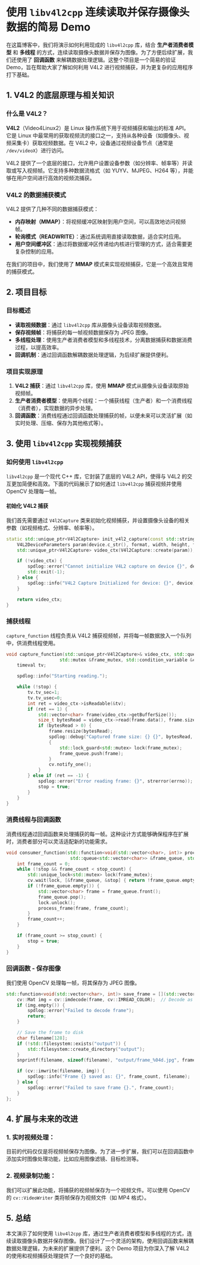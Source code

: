 # 使用 `libv4l2cpp` 连续读取并保存摄像头数据的简易 Demo

在这篇博客中，我们将演示如何利用现成的 `libv4l2cpp` 库，结合 **生产者消费者模型** 和 **多线程** 的方式，连续读取摄像头数据并保存为图像。为了方便后续扩展，我们还使用了 **回调函数** 来解耦数据处理逻辑。这整个项目是一个简易的验证 Demo，旨在帮助大家了解如何利用 V4L2 进行视频捕获，并为更复杂的应用程序打下基础。

## 1. V4L2 的底层原理与相关知识

### 什么是 V4L2？

**V4L2**（Video4Linux2）是 Linux 操作系统下用于视频捕获和输出的标准 API。它是 Linux 中最常用的获取视频流的接口之一，支持从各种设备（如摄像头、视频采集卡）获取视频数据。在 V4L2 中，设备通过视频设备节点（通常是 `/dev/videoX`）进行访问。

V4L2 提供了一个底层的接口，允许用户设置设备参数（如分辨率、帧率等）并读取或写入视频帧。它支持多种数据流格式（如 YUYV、MJPEG、H264 等），并能够在用户空间进行高效的视频流捕获。

### V4L2 的数据捕获模式

V4L2 提供了几种不同的数据捕获模式：
- **内存映射（MMAP）**：将视频缓冲区映射到用户空间，可以高效地访问视频帧。
- **轮询模式（READWRITE）**：通过系统调用直接读取数据，适合实时应用。
- **用户空间缓冲区**：通过将数据缓冲区传递给内核进行管理的方式，适合需要更复杂控制的应用。

在我们的项目中，我们使用了 **MMAP** 模式来实现视频捕获，它是一个高效且常用的捕获模式。

## 2. 项目目标

### 目标概述

- **读取视频数据**：通过 `libv4l2cpp` 库从摄像头设备读取视频数据。
- **保存视频帧**：将捕获的每一帧视频数据保存为 JPEG 图像。
- **多线程处理**：使用生产者消费者模型和多线程技术，分离数据捕获和数据消费过程，以提高效率。
- **回调机制**：通过回调函数解耦数据处理逻辑，为后续扩展提供便利。

### 项目实现原理

1. **V4L2 捕获**：通过 `libv4l2cpp` 库，使用 **MMAP** 模式从摄像头设备读取原始视频帧。
2. **生产者消费者模型**：使用两个线程：一个捕获线程（生产者）和一个消费线程（消费者），实现数据的异步处理。
3. **回调函数**：消费线程通过回调函数处理捕获的帧，以便未来可以灵活扩展（如实时处理、压缩、保存为其他格式等）。

## 3. 使用 `libv4l2cpp` 实现视频捕获

### 如何使用 `libv4l2cpp`

`libv4l2cpp` 是一个现代 C++ 库，它封装了底层的 V4L2 API，使得与 V4L2 的交互更加简便和高效。下面的代码展示了如何通过 `libv4l2cpp` 捕获视频并使用 OpenCV 处理每一帧。

#### 初始化 V4L2 捕获

我们首先需要通过 `V4l2Capture` 类来初始化视频捕获，并设置摄像头设备的相关参数（如视频格式、分辨率、帧率等）。

```cpp
static std::unique_ptr<V4l2Capture> init_v4l2_capture(const std::string& device, int format, int width, int height, int fps, V4l2IoType ioTypeIn) {
    V4L2DeviceParameters param(device.c_str(), format, width, height, fps, ioTypeIn);
    std::unique_ptr<V4l2Capture> video_ctx(V4l2Capture::create(param));

    if (!video_ctx) {
        spdlog::error("Cannot initialize V4L2 capture on device {}", device);
        std::exit(-1);
    } else {
        spdlog::info("V4L2 Capture Initialized for device: {}", device);
    }

    return video_ctx;
}
```

### 捕获线程

`capture_function` 线程负责从 V4L2 捕获视频帧，并将每一帧数据放入一个队列中，供消费线程使用。

```cpp
void capture_function(std::unique_ptr<V4l2Capture>& video_ctx, std::queue<std::vector<char>> &frame_queue, 
                    std::mutex &frame_mutex, std::condition_variable &cv, std::atomic<bool> &stop) {
    timeval tv;

    spdlog::info("Starting reading.");

    while (!stop) {
        tv.tv_sec=1;
        tv.tv_usec=0;
        int ret = video_ctx->isReadable(&tv);
        if (ret == 1) {
            std::vector<char> frame(video_ctx->getBufferSize());
            size_t bytesRead = video_ctx->read(frame.data(), frame.size());
            if (bytesRead > 0) {
                frame.resize(bytesRead);
                spdlog::debug("Captured frame size: {} {}", bytesRead, frame.size());
                {
                    std::lock_guard<std::mutex> lock(frame_mutex);
                    frame_queue.push(frame);
                }
                cv.notify_one();
            }
        } else if (ret == -1) {
            spdlog::error("Error reading frame: {}", strerror(errno));
            stop = true;
        }
    }
}
```

### 消费线程与回调函数

消费线程通过回调函数来处理捕获的每一帧。这种设计方式能够确保程序在扩展时，消费者部分可以灵活适配新的功能需求。

```cpp
void consumer_function(std::function<void(std::vector<char>, int)> process_frame, const int stop_count,
                        std::queue<std::vector<char>> &frame_queue, std::mutex &frame_mutex, std::condition_variable &cv, std::atomic<bool> &stop) {
    int frame_count = 0;
    while (!stop && frame_count < stop_count) {
        std::unique_lock<std::mutex> lock(frame_mutex);
        cv.wait(lock, [&frame_queue, &stop] { return !frame_queue.empty() || stop; });
        if (!frame_queue.empty()) {
            std::vector<char> frame = frame_queue.front();
            frame_queue.pop();
            lock.unlock();
            process_frame(frame, frame_count);
        }
        frame_count++;
    }

    if (frame_count >= stop_count) {
        stop = true;
    }
}
```

### 回调函数 - 保存图像

我们使用 OpenCV 处理每一帧，将其保存为 JPEG 图像。

```cpp
std::function<void(std::vector<char>, int)> save_frame = [](std::vector<char> frame, int frame_count) {
    cv::Mat img = cv::imdecode(frame, cv::IMREAD_COLOR);  // Decode as color image
    if (img.empty()) {
        spdlog::error("Failed to decode frame");
        return;
    }

    // Save the frame to disk
    char filename[128];
    if (!std::filesystem::exists("output")) {
        std::filesystem::create_directory("output");
    }
    snprintf(filename, sizeof(filename), "output/frame_%04d.jpg", frame_count);

    if (cv::imwrite(filename, img)) {
        spdlog::info("Frame {} saved as: {}", frame_count, filename);
    } else {
        spdlog::error("Failed to save frame {}.", frame_count);
    }
};
```

## 4. 扩展与未来的改进

### 1. **实时视频处理**：
目前的代码仅仅是将视频帧保存为图像。为了进一步扩展，我们可以在回调函数中添加实时图像处理功能，比如应用图像滤镜、目标检测等。

### 2. **视频录制功能**：
我们可以扩展此功能，将捕获的视频帧保存为一个视频文件。可以使用 OpenCV 的 `cv::VideoWriter` 类将帧保存为视频文件（如 MP4 格式）。

## 5. 总结

本文演示了如何使用 `libv4l2cpp` 库，通过生产者消费者模型和多线程的方式，连续读取摄像头数据并保存图像。我们设计了一个灵活的架构，使用回调函数来解耦数据处理逻辑，为未来的扩展提供了便利。这个 Demo 项目为你深入了解 V4L2 的使用和视频捕获处理提供了一个良好的基础。
